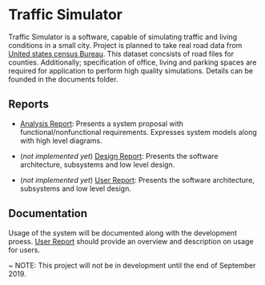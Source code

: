 # Traffic Simulator
Traffic Simulator is a software, capable of simulating traffic and living conditions in a small city. Project is planned to take real road data from [United states census Bureau](https://github.com/ubombar/Traffic-Simulator.git). This dataset concsists of road files for counties. Additionally; specification of office, living and parking spaces are required for application to perform high quality simulations. Details can be founded in the documents folder.

## Reports
* [Analysis Report](/documents/AnalysisReport.pdf): Presents a system proposal with functional/nonfunctional requirements. Expresses system models along with high level diagrams.

* (*not implemented yet*) [Design Report](/documents/DesignReport.pdf): Presents the software architecture, subsystems and low level design.

* (*not implemented yet*) [User Report](/documents/UserReport.pdf): Presents the software architecture, subsystems and low level design.

## Documentation
Usage of the system will be documented along with the development proess. [User Report](/documents/UserReport.pdf) should provide an overview and description on usage for users.

~ NOTE: This project will not be in development until the end of September 2019.